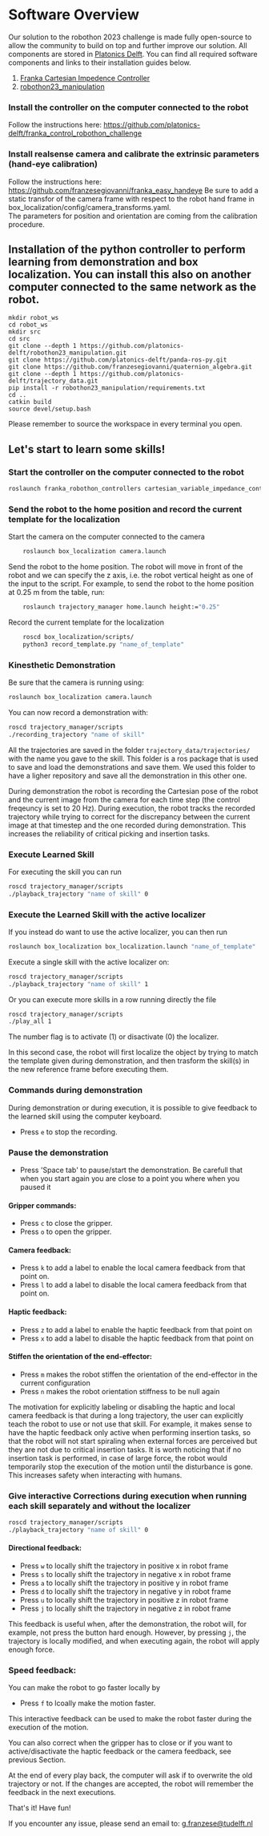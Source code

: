# Software Overview
Our solution to the robothon 2023 challenge is made fully open-source to allow the community to build on top and further improve our solution. All components are stored in [Platonics Delft](https://github.com/orgs/platonics-delft). You can find all required software components and links to their installation guides below.

1. [Franka Cartesian Impedence Controller](https://github.com/platonics-delft/franka_control_robothon_challenge)
2. [robothon23_manipulation](https://github.com/platonics-delft/robothon23_manipulation)

### Install the controller on the computer connected to the robot 
Follow the instructions here:
https://github.com/platonics-delft/franka_control_robothon_challenge

### Install realsense camera and calibrate the extrinsic parameters (hand-eye calibration)
Follow the instructions here:
https://github.com/franzesegiovanni/franka_easy_handeye
Be sure to add a static transfor of the camera frame with respect to the robot hand frame in box_localization/config/camera_transforms.yaml.    
The parameters for position and orientation are coming from the calibration procedure. 


## Installation of the python controller to perform learning from demonstration and box localization. You can install this also on another computer connected to the same network as the robot. 

```
mkdir robot_ws
cd robot_ws
mkdir src
cd src
git clone --depth 1 https://github.com/platonics-delft/robothon23_manipulation.git
git clone https://github.com/platonics-delft/panda-ros-py.git
git clone https://github.com/franzesegiovanni/quaternion_algebra.git
git clone --depth 1 https://github.com/platonics-delft/trajectory_data.git
pip install -r robothon23_manipulation/requirements.txt
cd ..
catkin build
source devel/setup.bash
```
Please remember to source the workspace in every terminal you open.
## Let's start to learn some skills! 

### Start the controller on the computer connected to the robot 

``` bash 
roslaunch franka_robothon_controllers cartesian_variable_impedance_controller.launch robot_ip:=ROBOT_IP
```

### Send the robot to the home position and record the current template for the localization 

Start the camera on the computer connected to the camera
``` bash
    roslaunch box_localization camera.launch
```

Send the robot to the home position. The robot will move in front of the robot and we can specify the z axis, i.e. the robot vertical height as one of the input to the script. For example, to send the robot to the home position at 0.25 m from the table, run: 
``` bash
    roslaunch trajectory_manager home.launch height:="0.25"
```

Record the current template for the localization 
``` bash
    roscd box_localization/scripts/
    python3 record_template.py "name_of_template"
```
### Kinesthetic Demonstration 

Be sure that the camera is running using: 

```bash
roslaunch box_localization camera.launch
```

You can now record a demonstration with:

```bash
roscd trajectory_manager/scripts
./recording_trajectory "name of skill"
```
All the trajectories are saved in the folder `trajectory_data/trajectories/` with the name you gave to the skill.
This folder is a ros package that is used to save and load the demonstrations and save them. We used this folder to have a ligher repository and save all the demonstration in this other one. 

During demonstration the robot is recording the Cartesian pose of the robot and the current image from the camera for each time step (the control freqeuncy is set to 20 Hz).
During execution, the robot tracks the recorded trajectory while trying to correct for the discrepancy between the current image at that timestep and the one recorded during demonstration.
This increases the reliability of critical picking and insertion tasks. 

### Execute Learned Skill 

For executing the skill you can run 

```bash
roscd trajectory_manager/scripts
./playback_trajectory "name of skill" 0
```
 
### Execute the Learned Skill with the active localizer
If you instead do want to use the active localizer, you can then run

```bash
roslaunch box_localization box_localization.launch "name_of_template"
```
Execute a single skill with the active localizer on: 

```bash
roscd trajectory_manager/scripts
./playback_trajectory "name of skill" 1
```

Or you can execute more skills in a row running directly the file
```bash
roscd trajectory_manager/scripts
./play_all 1
```
The number flag is to activate (1) or disactivate (0) the localizer.


In this second case, the robot will first localize the object by trying to match the template given during demonstration, and then trasform the skill(s) in the new reference frame before executing them. 

### Commands during demonstration
During demonstration or during execution, it is possible to give feedback to the learned skill using the computer keyboard. 

- Press `e` to stop the recording.

### Pause the demonstration 
- Press 'Space tab' to pause/start the demonstration. Be carefull that when you start again you are close to a point you where when you paused it

#### Gripper commands:

- Press `c` to close the gripper.
- Press `o` to open the gripper.

#### Camera feedback:

- Press `k` to add a label to enable the local camera feedback from that point on.
- Press `l` to add a label to disable the local camera feedback from that point on.

#### Haptic feedback:

- Press `z` to add a label to enable the haptic feedback from that point on
- Press `x` to add a label to disable the haptic feedback from that point on

#### Stiffen the orientation of the end-effector:

- Press `m` makes the robot stiffen the orientation of the end-effector in the current configuration
- Press `n` makes the robot orientation stiffness to be null again


The motivation for explicitly labeling or disabling the haptic and local camera feedback is that during a long trajectory, the user can explicitly teach the robot to use or not use that skill. For example, it makes sense to have the haptic feedback only active when performing insertion tasks, so that the robot will not start spiraling when external forces are perceived but they are not due to critical insertion tasks. It is worth noticing that if no insertion task is performed, in case of large force, the robot would temporarily stop the execution of the motion until the disturbance is gone. This increases safety when interacting with humans.

### Give interactive Corrections during execution when running each skill separately and without the localizer 
```bash
roscd trajectory_manager/scripts
./playback_trajectory "name of skill" 0
```

#### Directional feedback:

- Press `w` to locally shift the trajectory in positive x in robot frame 
- Press `s` to locally shift the trajectory in negative x in robot frame 
- Press `a` to locally shift the trajectory in positive y in robot frame 
- Press `d` to locally shift the trajectory in negative y in robot frame 
- Press `u` to locally shift the trajectory in positive z in robot frame 
- Press `j` to locally shift the trajectory in negative z in robot frame 

This feedback is useful when, after the demonstration, the robot will, for example, not press the button hard enough. However, by pressing `j`, the trajectory is locally modified, and when executing again, the robot will apply enough force.

### Speed feedback:
You can make the robot to go faster locally by 
- Press `f` to lcoally make the motion faster. 
 
 This interactive feedback can be used to make the robot faster during the execution of the motion. 

You can also correct when the gripper has to close or if you want to active/disactivate the haptic feedback or the camera feedback, see previous Section. 

At the end of every play back, the computer will ask if to overwrite the old trajectory or not. If the changes are accepted, the robot will remember the feedback in the next executions.

That's it! Have fun!

If you encounter any issue, please send an email to: g.franzese@tudelft.nl
